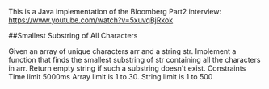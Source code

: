 This is a Java implementation of the Bloomberg Part2 interview:
https://www.youtube.com/watch?v=5xuvqBjRkok

##Smallest Substring of All Characters

Given an array of unique characters arr and a string str.
Implement a function that finds the smallest substring of str containing all the characters in arr.
Return empty string if such a substring doesn't exist.
Constraints
Time limit 5000ms
Array limit is 1 to 30.
String limit is 1 to 500

